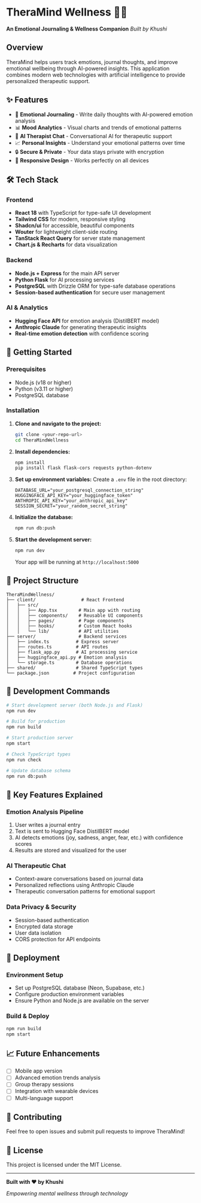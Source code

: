 # TheraMind Wellness 🧠💙

**An Emotional Journaling & Wellness Companion**
*Built by Khushi*

## Overview
TheraMind helps users track emotions, journal thoughts, and improve emotional wellbeing through AI-powered insights. This application combines modern web technologies with artificial intelligence to provide personalized therapeutic support.

## ✨ Features
- 📝 **Emotional Journaling** - Write daily thoughts with AI-powered emotion analysis
- 📊 **Mood Analytics** - Visual charts and trends of emotional patterns
- 🤖 **AI Therapist Chat** - Conversational AI for therapeutic support
- 📈 **Personal Insights** - Understand your emotional patterns over time
- 🔒 **Secure & Private** - Your data stays private with encryption
- 📱 **Responsive Design** - Works perfectly on all devices

## 🛠️ Tech Stack

### Frontend
- **React 18** with TypeScript for type-safe UI development
- **Tailwind CSS** for modern, responsive styling
- **Shadcn/ui** for accessible, beautiful components
- **Wouter** for lightweight client-side routing
- **TanStack React Query** for server state management
- **Chart.js & Recharts** for data visualization

### Backend
- **Node.js + Express** for the main API server
- **Python Flask** for AI processing services
- **PostgreSQL** with Drizzle ORM for type-safe database operations
- **Session-based authentication** for secure user management

### AI & Analytics
- **Hugging Face API** for emotion analysis (DistilBERT model)
- **Anthropic Claude** for generating therapeutic insights
- **Real-time emotion detection** with confidence scoring

## 🚀 Getting Started

### Prerequisites
- Node.js (v18 or higher)
- Python (v3.11 or higher)
- PostgreSQL database

### Installation

1. **Clone and navigate to the project:**
   ```bash
   git clone <your-repo-url>
   cd TheraMindWellness
   ```

2. **Install dependencies:**
   ```bash
   npm install
   pip install flask flask-cors requests python-dotenv
   ```

3. **Set up environment variables:**
   Create a `.env` file in the root directory:
   ```env
   DATABASE_URL="your_postgresql_connection_string"
   HUGGINGFACE_API_KEY="your_huggingface_token"
   ANTHROPIC_API_KEY="your_anthropic_api_key"
   SESSION_SECRET="your_random_secret_string"
   ```

4. **Initialize the database:**
   ```bash
   npm run db:push
   ```

5. **Start the development server:**
   ```bash
   npm run dev
   ```

   Your app will be running at `http://localhost:5000`

## 📁 Project Structure

```
TheraMindWellness/
├── client/                 # React Frontend
│   ├── src/
│   │   ├── App.tsx        # Main app with routing
│   │   ├── components/    # Reusable UI components
│   │   ├── pages/         # Page components
│   │   ├── hooks/         # Custom React hooks
│   │   └── lib/           # API utilities
├── server/                # Backend services
│   ├── index.ts          # Express server
│   ├── routes.ts         # API routes
│   ├── flask_app.py      # AI processing service
│   ├── huggingface_api.py # Emotion analysis
│   └── storage.ts        # Database operations
├── shared/               # Shared TypeScript types
└── package.json         # Project configuration
```

## 🔧 Development Commands

```bash
# Start development server (both Node.js and Flask)
npm run dev

# Build for production
npm run build

# Start production server
npm start

# Check TypeScript types
npm run check

# Update database schema
npm run db:push
```

## 🎯 Key Features Explained

### Emotion Analysis Pipeline
1. User writes a journal entry
2. Text is sent to Hugging Face DistilBERT model
3. AI detects emotions (joy, sadness, anger, fear, etc.) with confidence scores
4. Results are stored and visualized for the user

### AI Therapeutic Chat
- Context-aware conversations based on journal data
- Personalized reflections using Anthropic Claude
- Therapeutic conversation patterns for emotional support

### Data Privacy & Security
- Session-based authentication
- Encrypted data storage
- User data isolation
- CORS protection for API endpoints

## 🚀 Deployment

### Environment Setup
- Set up PostgreSQL database (Neon, Supabase, etc.)
- Configure production environment variables
- Ensure Python and Node.js are available on the server

### Build & Deploy
```bash
npm run build
npm start
```

## 📈 Future Enhancements
- [ ] Mobile app version
- [ ] Advanced emotion trends analysis
- [ ] Group therapy sessions
- [ ] Integration with wearable devices
- [ ] Multi-language support

## 🤝 Contributing
Feel free to open issues and submit pull requests to improve TheraMind!

## 📄 License
This project is licensed under the MIT License.

---

**Built with ❤️ by Khushi**

*Empowering mental wellness through technology*




<!-- cd backend python flask_.app
npm run dev -->